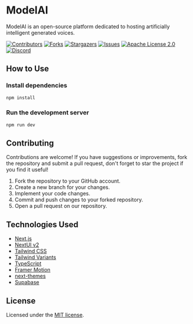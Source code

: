 # ModelAI
ModelAI is an open-source platform dedicated to hosting artificially intelligent generated voices.

[![Contributors][contributors-shield]][contributors-url]
[![Forks][forks-shield]][forks-url]
[![Stargazers][stars-shield]][stars-url]
[![Issues][issues-shield]][issues-url]
[![Apache License 2.0][license-shield]][license-url]
[![Discord][discord-shield]][discord-url]



## How to Use
### Install dependencies
```bash
npm install
```

### Run the development server
```bash
npm run dev
```

## Contributing
Contributions are welcome! If you have suggestions or improvements, fork the repository and submit a pull request, don't forget to star the project if you find it useful!

1. Fork the repository to your GitHub account.
1. Create a new branch for your changes.
1. Implement your code changes.
1. Commit and push changes to your forked repository.
1. Open a pull request on our repository.

## Technologies Used
- [Next.js](https://nextjs.org/docs/getting-started)
- [NextUI v2](https://nextui.org/)
- [Tailwind CSS](https://tailwindcss.com/)
- [Tailwind Variants](https://tailwind-variants.org)
- [TypeScript](https://www.typescriptlang.org/)
- [Framer Motion](https://www.framer.com/motion/)
- [next-themes](https://github.com/pacocoursey/next-themes)
- [Supabase](https://github.com/supabase/supabase)

## License
Licensed under the [MIT license](https://pitt.libguides.com/openlicensing/MIT).

[contributors-shield]: https://img.shields.io/github/contributors/model-ai/model-ai.svg?style=for-the-badge
[contributors-url]: https://github.com/model-ai/model-ai/graphs/contributors
[forks-shield]: https://img.shields.io/github/forks/model-ai/model-ai.svg?style=for-the-badge
[forks-url]: https://github.com/model-ai/model-ai/network/members
[stars-shield]: https://img.shields.io/github/stars/model-ai/model-ai.svg?style=for-the-badge
[stars-url]: https://github.com/model-ai/model-ai/stargazers
[issues-shield]: https://img.shields.io/github/issues/model-ai/model-ai.svg?style=for-the-badge
[issues-url]: https://github.com/model-ai/model-ai/issues
[license-shield]: https://img.shields.io/github/license/model-ai/model-ai.svg?style=for-the-badge
[license-url]: https://github.com/model-ai/model-ai/blob/master/LICENSE
[discord-shield]: https://img.shields.io/discord/1144708590637170688?style=for-the-badge
[discord-url]: https://discord.gg/hhMV8Zhbcs
